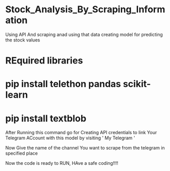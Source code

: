 # Stock_Analysis_By_Scraping_Information
Using API And scraping anad using that data creating model for predicting the stock values


# REquired libraries
# pip install telethon pandas scikit-learn
# pip install textblob

After Running this command go for  Creating API credentials to link Your Telegram ACcount with this model
by visiting ' My Telegram '

Now Give the name of the channel You want to scrape from the telegram in specified place


Now the code is ready to RUN, HAve a safe coding!!!!
